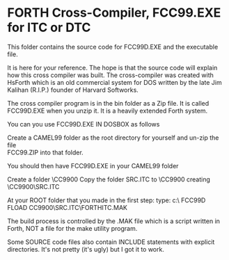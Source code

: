  # FORTH Cross-Compiler, FCC99.EXE for ITC or DTC 

This folder contains the source code for FCC99D.EXE and the executable file.

It is here for your reference. The hope is that the source code will explain how this cross compiler was built.
The cross-compiler was created with HsForth which is an old commercial system for DOS written by the late Jim Kalihan (R.I.P.) founder of Harvard Softworks.

The cross compiler program is in the bin folder as a Zip file. 
It is called FCC99D.EXE when you unzip it. It is a heavily extended Forth system. 

You can you use FCC99D.EXE IN DOSBOX as follows

Create a CAMEL99 folder as the root directory for yourself and un-zip the file  
FCC99.ZIP into that folder.

You should then have FCC99D.EXE in your CAMEL99 folder

Create a folder \CC9900
Copy the folder SRC.ITC to \CC9900  creating  \CC9900\SRC.ITC

At your ROOT folder that you made in the first step:
type:
c:\ FCC99D FLOAD CC9900\SRC.ITC\FORTHITC.MAK <enter>

The build process is controlled by the .MAK file which is a script 
written in Forth, NOT a file for the make utility program. 

Some SOURCE code files also contain INCLUDE statements with explicit
directories. It's not pretty (it's ugly) but I got it to work. 

